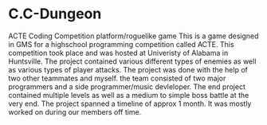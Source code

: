 # C.C-Dungeon
ACTE Coding Competition platform/roguelike game
This is a game designed in GMS for a highschool programming competition called ACTE. This competition took place and was hosted at Univeristy of Alabama in Huntsville. The project contained various different types of enemies as well as various types of player attacks. The project was done with the help of two other teammates and myself. the team consisted of two major programmers and a side programmer/music devleloper. The end project contained multiple levels as well as a medium to simple boss battle at the very end. The project spanned a timeline of approx 1 month. It was mostly worked on during our members off time. 
